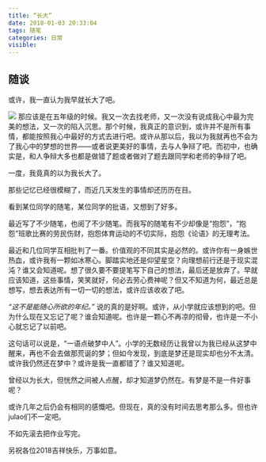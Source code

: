 ```yaml
---
title: “长大”
date: 2018-01-03 20:33:04
tags: 随笔
categories: 日常
visible:
---
```


## 随谈

或许，我一直认为我早就长大了吧。
<!-- more -->

![](time.jpg)
那应该是在五年级的时候。我又一次去找老师，又一次没有说成我心中最为完美的想法，又一次的陷入沉思。那个时候，我真正的意识到，或许并不是所有事情，都能按照我心中最好的方式去进行吧。或许从那以后，我以为我就再也不会为了我心中的梦想的世界——或者说更美好的事情，去与人争辩了吧。而初中，也确实是，和人争辩大多也都是做错了题或者做对了题去跟同学和老师的争辩了吧。

一度，我竟真的以为我长大了。

那些记忆已经很模糊了，而近几天发生的事情却还历历在目。

看到某位同学的随笔，某位同学的批语，又想到了好多。

最近写了不少随笔，也阅了不少随笔。而我写的随笔有不少却像是“抱怨”，“抱怨”班歌比赛的劳民伤财，抱怨体育运动的不切实际，抱怨《论语》的无理考法。

最近和几位同学互相批判了一番。价值观的不同其实是必然的。或许你有一身嫉世热血，或许我有一颗如冰寒心。脚踏实地还是仰望星空？向理想前行还是于现实混沌？谁又会知道呢。想了很久要不要提笔写下自己的想法，最后还是放弃了。早就应该知道，这些事情，笑笑就好，何必去劳心费神呢？但又不知道为何，最近总是想写，想去表达所有一切一切的想法，或许应该收收了吧。

*“这不是能随心所欲的年纪。”*
说的真的是好啊。或许，从小学就应该想到的吧。但为什么现在又忘记了呢？谁会知道呢。也许是一颗心不再凉的彻骨，也许是一不小心就忘记了以前吧。

这句话可以说是，“一语点破梦中人”。小学的无数经历让我曾以为我已经从这梦中醒来，再也不会去做那荒诞的梦；但如今发现，到底是梦还是现实却也分不太清。或许我仍然还在梦中？或许是我一直都错了？谁又知道呢。

曾经以为长大，但恍然之间被人点醒，却才知道梦仍然在。有梦是不是一件好事呢？

或许几年之后仍会有相同的感慨吧。但现在，真的没有时间去思考那么多。但也许julao们不一定吧。

不如先滚去把作业写完。


另祝各位2018吉祥快乐，万事如意。

